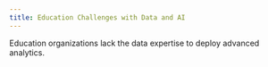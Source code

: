 ```yaml
---
title: Education Challenges with Data and AI
---
```

Education organizations lack the data expertise to deploy advanced analytics.
